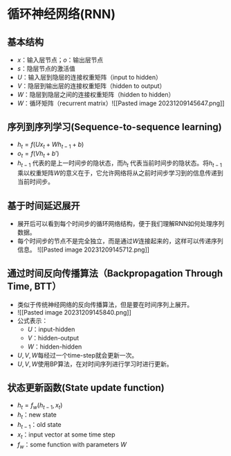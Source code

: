 # 循环神经网络(RNN)

## 基本结构
- $x$：输入层节点；$o$：输出层节点
- $s$：隐层节点的激活值
- $U$：输入层到隐层的连接权重矩阵（input to hidden）
- $V$：隐层到输出层的连接权重矩阵（hidden to output）
- $W$：隐层到隐层之间的连接权重矩阵（hidden to hidden）
- $W$：循环矩阵（recurrent matrix）![[Pasted image 20231209145647.png]]

## 序列到序列学习(Sequence-to-sequence learning)
- $h_t = f(Ux_t + Wh_{t-1} + b)$
- $o_t = f(Vh_t + b')$
- $h_{t-1}$ 代表的是上一时间步的隐状态，而$h_t$ 代表当前时间步的隐状态。将$h_{t-1}$ 乘以权重矩阵$W$的意义在于，它允许网络将从之前时间步学习到的信息传递到当前时间步。

## 基于时间延迟展开
- 展开后可以看到每个时间步的循环网络结构，便于我们理解RNN如何处理序列数据。
- 每个时间步的节点不是完全独立，而是通过$W$连接起来的，这样可以传递序列信息。
![[Pasted image 20231209145712.png]]

## 通过时间反向传播算法（Backpropagation Through Time, BTT）
- 类似于传统神经网络的反向传播算法，但是要在时间序列上展开。
- ![[Pasted image 20231209145840.png]]
- 公式表示：
  - $U$：input-hidden
  - $V$：hidden-output
  - $W$：hidden-hidden
- $U, V, W$每经过一个time-step就会更新一次。
- $U, V, W$使用BP算法，在对时间序列进行学习时进行更新。

## 状态更新函数(State update function)
- $h_t = f_w(h_{t-1}, x_t)$
- $h_t$：new state
- $h_{t-1}$：old state
- $x_t$：input vector at some time step
- $f_w$：some function with parameters $W$
